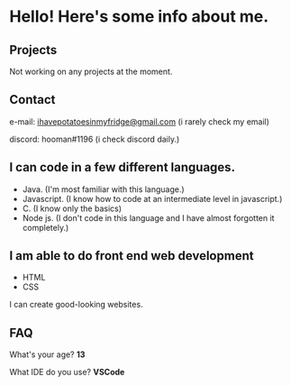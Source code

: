 # Hello! Here's some info about me.

## Projects

Not working on any projects at the moment.

## Contact

e-mail: ihavepotatoesinmyfridge@gmail.com (i rarely check my email)

discord: hooman#1196 (i check discord daily.)

## I can code in a few different languages.

* Java. (I'm most familiar with this language.)
* Javascript. (I know how to code at an intermediate level in javascript.)
* C. (I know only the basics)
* Node js. (I don't code in this language and I have almost forgotten it completely.)

## I am able to do front end web development

* HTML
* CSS

I can create good-looking websites.

## FAQ

What's your age? **13**

What IDE do you use? **VSCode**
